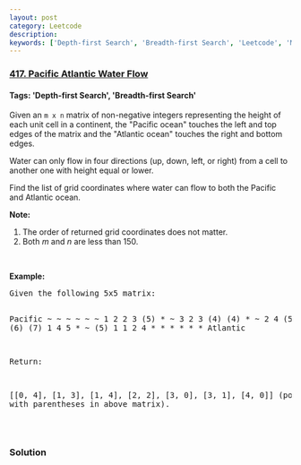 ```yaml
---
layout: post
category: Leetcode
description: 
keywords: ['Depth-first Search', 'Breadth-first Search', 'Leetcode', 'Medium']
---
```

### [417. Pacific Atlantic Water Flow](https://leetcode.com/problems/pacific-atlantic-water-flow)

#### Tags: 'Depth-first Search', 'Breadth-first Search'

<div class="content__u3I1 question-content__JfgR"><div><p>Given an <code>m x n</code> matrix of non-negative integers representing the height of each unit cell in a continent, the "Pacific ocean" touches the left and top edges of the matrix and the "Atlantic ocean" touches the right and bottom edges.</p>
<p>Water can only flow in four directions (up, down, left, or right) from a cell to another one with height equal or lower.</p>
<p>Find the list of grid coordinates where water can flow to both the Pacific and Atlantic ocean.</p>
<p><b>Note:</b></p>
<ol>
<li>The order of returned grid coordinates does not matter.</li>
<li>Both <i>m</i> and <i>n</i> are less than 150.</li>
</ol>
<p> </p>
<p><b>Example:</b></p>
<pre>Given the following 5x5 matrix:

  Pacific ~   ~   ~   ~   ~ 
       ~  1   2   2   3  (5) *
       ~  3   2   3  (4) (4) *
       ~  2   4  (5)  3   1  *
       ~ (6) (7)  1   4   5  *
       ~ (5)  1   1   2   4  *
          *   *   *   *   * Atlantic

Return:

[[0, 4], [1, 3], [1, 4], [2, 2], [3, 0], [3, 1], [4, 0]] (positions with parentheses in above matrix).
</pre>
<p> </p>
</div></div>

### Solution
